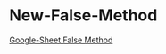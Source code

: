 # New-False-Method

[Google-Sheet False Method](https://docs.google.com/spreadsheets/d/1okmsYlK_wLQyIPy2YTj1J8j9dKmvYLKhLmSv1gcuXz0/edit?usp=sharing)
